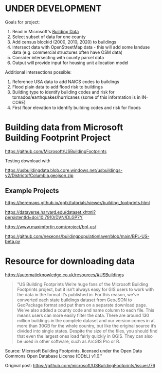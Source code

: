 # UNDER DEVELOPMENT

Goals for project:
1. Read in Microsoft's [Building Data](https://github.com/Microsoft/USBuildingFootprints)
2. Select subset of data for one county
3. Add census blockid (2000, 2010, 2020) to buildings
4. Intersect data with OpenStreetMap data - this will add some landuse data (e.g. commercial structures often have OSM data)
5. Consider intersecting with county parcel data
6. Output will provide input for housing unit allocation model

Additional intersections possible:
1. Reference USA data to add NAICS codes to buildings
2. Flood plain data to add flood risk to buildings
3. Building type to identify building codes and risk for tornados/earthquakes/hurricanes (some of this information is in IN-CORE)
4. First floor elevation to identify building codes and risk for floods


# Building data from Microsoft Building Footprint Project

https://github.com/Microsoft/USBuildingFootprints

Testing download with

https://usbuildingdata.blob.core.windows.net/usbuildings-v2/DistrictofColumbia.geojson.zip

## Example Projects

https://heremaps.github.io/pptk/tutorials/viewer/building_footprints.html

https://dataverse.harvard.edu/dataset.xhtml?persistentId=doi:10.7910/DVN/DLGP7Y

https://www.maximfortin.com/project/bpl-us/

https://github.com/nexeons/buildingpopulationlayer/blob/main/BPL-US-beta.py 

# Resource for downloading data
https://automaticknowledge.co.uk/resources/#USBuildings

> "US Building Footprints
We’re huge fans of the Microsoft Building Footprints project, but it isn’t always easy for GIS users to work with the data in the format it’s published in. For this reason, we’ve converted each state buildings dataset from GeoJSON to GeoPackage format and put them on a separate download page. We’ve also added a county code and name column to each file. This means users can more easily filter the data. There are around 130 million buildings in the complete dataset and our version comes in at more than 30GB for the whole country, but like the original source it’s divided into single states. Despite the size of the files, you should find that even the largest ones load fairly quickly in QGIS. They can also be used in other software, such as ArcGIS Pro or R.

Source: Microsoft Building Footprints, licensed under the Open Data Commons Open Database License (ODbL) v1.0."

Original post: https://github.com/microsoft/USBuildingFootprints/issues/76 

